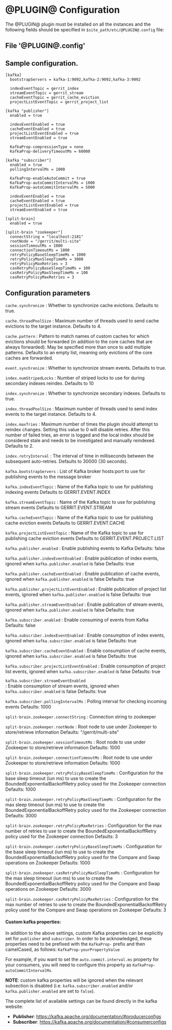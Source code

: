
@PLUGIN@ Configuration
=========================

The @PLUGIN@ plugin must be installed on all the instances and the following fields
should be specified in `$site_path/etc/@PLUGIN@.config` file:

File '@PLUGIN@.config'
--------------------

## Sample configuration.

```
[kafka]
  bootstrapServers = kafka-1:9092,kafka-2:9092,kafka-3:9092

  indexEventTopic = gerrit_index
  streamEventTopic = gerrit_stream
  cacheEventTopic = gerrit_cache_eviction
  projectListEventTopic = gerrit_project_list

[kafka "publisher"]
  enabled = true

  indexEventEnabled = true
  cacheEventEnabled = true
  projectListEventEnabled = true
  streamEventEnabled = true

  KafkaProp-compressionType = none
  KafkaProp-deliveryTimeoutMs = 60000

[kafka "subscriber"]
  enabled = true
  pollingIntervalMs = 1000

  KafkaProp-enableAutoCommit = true
  KafkaProp-autoCommitIntervalMs = 1000
  KafkaProp-autoCommitIntervalMs = 5000

  indexEventEnabled = true
  cacheEventEnabled = true
  projectListEventEnabled = true
  streamEventEnabled = true

[split-brain]
  enabled = true

[split-brain "zookeeper"]
  connectString = "localhost:2181"
  rootNode = "/gerrit/multi-site"
  sessionTimeoutMs = 1000
  connectionTimeoutMs = 1000
  retryPolicyBaseSleepTimeMs = 1000
  retryPolicyMaxSleepTimeMs = 3000
  retryPolicyMaxRetries = 3
  casRetryPolicyBaseSleepTimeMs = 100
  casRetryPolicyMaxSleepTimeMs = 100
  casRetryPolicyMaxRetries = 3
```

## Configuration parameters

```cache.synchronize```
:   Whether to synchronize cache evictions.
    Defaults to true.

```cache.threadPoolSize```
:   Maximum number of threads used to send cache evictions to the target instance.
    Defaults to 4.

```cache.pattern```
:   Pattern to match names of custom caches for which evictions should be
    forwarded (in addition to the core caches that are always forwarded). May be
    specified more than once to add multiple patterns.
    Defaults to an empty list, meaning only evictions of the core caches are
    forwarded.

```event.synchronize```
:   Whether to synchronize stream events.
    Defaults to true.

```index.numStripedLocks```
:   Number of striped locks to use for during secondary indexes reindex.
    Defaults to 10

```index.synchronize```
:   Whether to synchronize secondary indexes.
    Defaults to true.

```index.threadPoolSize```
:   Maximum number of threads used to send index events to the target instance.
    Defaults to 4.

```index.maxTries```
:   Maximum number of times the plugin should attempt to reindex changes.
    Setting this value to 0 will disable retries. After this number of failed tries,
    an error is logged and the local index should be considered stale and needs
    to be investigated and manually reindexed.
    Defaults to 2.

```index.retryInterval```
:   The interval of time in milliseconds between the subsequent auto-retries.
    Defaults to 30000 (30 seconds).

```kafka.bootstrapServers```
:	List of Kafka broker hosts:port to use for publishing events to the message broker

```kafka.indexEventTopic```
:   Name of the Kafka topic to use for publishing indexing events
    Defaults to GERRIT.EVENT.INDEX

```kafka.streamEventTopic```
:   Name of the Kafka topic to use for publishing stream events
    Defaults to GERRIT.EVENT.STREAM

```kafka.cacheEventTopic```
:   Name of the Kafka topic to use for publishing cache eviction events
    Defaults to GERRIT.EVENT.CACHE

```kafka.projectListEventTopic```
:   Name of the Kafka topic to use for publishing cache eviction events
    Defaults to GERRIT.EVENT.PROJECT.LIST

```kafka.publisher.enabled```
:   Enable publishing events to Kafka
    Defaults: false

```kafka.publisher.indexEventEnabled```
:   Enable publication of index events, ignored when `kafka.publisher.enabled` is false
    Defaults: true

```kafka.publisher.cacheEventEnabled```
:   Enable publication of cache events, ignored when `kafka.publisher.enabled` is false
    Defaults: true

```kafka.publisher.projectListEventEnabled```
:   Enable publication of project list events, ignored when `kafka.publisher.enabled` is false
    Defaults: true

```kafka.publisher.streamEventEnabled``` 
:   Enable publication of stream events, ignored when `kafka.publisher.enabled` is false
    Defaults: true

```kafka.subscriber.enabled```
:   Enable consuming of events from Kafka
    Defaults: false

```kafka.subscriber.indexEventEnabled```
:   Enable consumption of index events, ignored when `kafka.subscriber.enabled` is false
    Defaults: true

```kafka.subscriber.cacheEventEnabled```
:   Enable consumption of cache events, ignored when `kafka.subscriber.enabled` is false
    Defaults: true

```kafka.subscriber.projectListEventEnabled```
:   Enable consumption of project list events, ignored when `kafka.subscriber.enabled` is false
    Defaults: true

```kafka.subscriber.streamEventEnabled```    
:   Enable consumption of stream events, ignored when `kafka.subscriber.enabled` is false
    Defaults: true

```kafka.subscriber.pollingIntervalMs```
:   Polling interval for checking incoming events
    Defaults: 1000

```split-brain.zookeeper.connectString```
:   Connection string to  zookeeper

```split-brain.zookeeper.rootNode```
:   Root node to use under Zookeeper to store/retrieve information
    Defaults: "/gerrit/multi-site"


```split-brain.zookeeper.sessionTimeoutMs```
:   Root node to use under Zookeeper to store/retrieve information
    Defaults: 1000

```split-brain.zookeeper.connectionTimeoutMs```
:   Root node to use under Zookeeper to store/retrieve information
    Defaults: 1000

```split-brain.zookeeper.retryPolicyBaseSleepTimeMs```
:   Configuration for the base sleep timeout (iun ms) to use to create the BoundedExponentialBackoffRetry policy
used for the Zookeeper connection
    Defaults: 1000

```split-brain.zookeeper.retryPolicyMaxSleepTimeMs```
:   Configuration for the max sleep timeout (iun ms) to use to create the BoundedExponentialBackoffRetry policy
used for the Zookeeper connection
    Defaults: 3000

```split-brain.zookeeper.retryPolicyMaxRetries```
:   Configuration for the max number of retries to use to create the BoundedExponentialBackoffRetry policy
used for the Zookeeper connection
    Defaults: 3

```split-brain.zookeeper.casRetryPolicyBaseSleepTimeMs```
:   Configuration for the base sleep timeout (iun ms) to use to create the BoundedExponentialBackoffRetry policy
used for the Compare and Swap operations on Zookeeper
    Defaults: 1000
    
```split-brain.zookeeper.casRetryPolicyMaxSleepTimeMs```
:   Configuration for the max sleep timeout (iun ms) to use to create the BoundedExponentialBackoffRetry policy
used for the Compare and Swap operations on Zookeeper
    Defaults: 3000
    
```split-brain.zookeeper.casRetryPolicyMaxRetries```
:   Configuration for the max number of retries to use to create the BoundedExponentialBackoffRetry policy
used for the Compare and Swap operations on Zookeeper
    Defaults: 3
    
#### Custom kafka properties:

In addition to the above settings, custom Kafka properties can be explicitly set for `publisher` and `subscriber`.
In order to be acknowledged, these properties need to be prefixed with the `KafkaProp-` prefix and then camelCased,
as follows: `KafkaProp-yourPropertyValue`

For example, if you want to set the `auto.commit.interval.ms` property for your consumers, you will need to configure
this property as `KafkaProp-autoCommitIntervalMs`.

**NOTE**: custom kafka properties will be ignored when the relevant subsection is disabled (i.e. `kafka.subscriber.enabled`
and/or `kafka.publisher.enabled` are set to `false`).

The complete list of available settings can be found directly in the kafka website:

* **Publisher**: https://kafka.apache.org/documentation/#producerconfigs
* **Subscriber**: https://kafka.apache.org/documentation/#consumerconfigs
